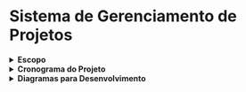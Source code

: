 # Sistema de Gerenciamento de Projetos

<details>
  <summary><strong>Escopo</strong></summary>

### Descrição Geral
Será desenvolvido um sistema para o gerenciamento de projetos, onde cada usuário logado terá a possibilidade de entrar ou criar sua própria equipe. As equipes terão um número máximo de membros definido pelo usuário criador (gerente). Cada equipe poderá ter um ou mais projetos criados pelo usuário criador (gerente). Usuários comuns poderão se candidatar aos projetos mediante aprovação do usuário criador (gerente), que será responsável por atribuir tarefas a cada usuário comum.

### Objetivos Gerais
- Facilitar a organização e divisão de equipes.
- Acompanhar o progresso dos projetos.
- Atribuir de forma simples e clara as tarefas a cada usuário relacionado ao projeto.
- Facilitar o contato entre equipes.

### Metas SMART

**Específicas:**
- Desenvolver um sistema de cadastro e autenticação de usuários.
- Desenvolver hierarquia para usuários: 
  - Usuário comum;
  - Gerente;
  - Admin.
- Garantir a segurança dos dados e integridade das funcionalidades.
- Permitir a criação e o gerenciamento de equipes e tarefas.

**Mensuráveis:**
- Atingir 1000 usuários simultâneos sem perda de desempenho.
- Cada usuário deve receber até 3 tarefas por vez.

**Atingíveis:**
- Criar hierarquia entre usuários.
- Garantir que os usuários acessem as tarefas atribuídas a eles.
- Garantir a realização do cadastro e login para os usuários.
- Realizar CRUD (Create, Read, Update, Delete) direcionado às tarefas.
- Criar equipes e projetos.

**Relevante:**
- Facilitar o contato entre equipes.
- Distribuir de forma organizada as tarefas.

**Temporal:**
- Deve ser concluído em 1 mês.
- Reuniões periódicas.

### Recursos
- **Linguagem de Programação:** PHP
- **Framework:** Laravel
- **Banco de Dados:** PostgreSQL
- **Design de Interfaces:** Figma
- **IDE para Desenvolvimento:** VSCode
- **Documentação:** README (GitHub)
- **Controle de Versão:** GitHub

### Análise de Riscos

**Riscos e Soluções:**
1. **Falta de Comunicação:**
   - Solução: Reuniões semanais para verificação de progresso.
2. **Quedas de Energia:**
   - Solução: Contatar o provedor e utilizar notebooks.
3. **Oscilação de Internet:**
   - Solução: Contatar o provedor.
4. **Atraso nas Entregas:**
   - Solução: Verificar com a equipe as possíveis causas, atualizar o cronograma e resolver problemas.
5. **Instabilidade na Utilização de Recursos:**
   - Solução: Utilizar recursos alternativos, e.g., se Figma cair, usar Canva; se VSCode cair, usar Eclipse ou Codespace.
6. **Adversidade com Membros da Equipe:**
   - Solução: Distribuir atividades para outros integrantes da equipe e atualizar o cronograma conforme necessário.

</details>

<details>
  <summary><strong>Cronograma do Projeto</strong></summary>

### Semana 1: Planejamento e Preparação
- **Dia 1-2:** Reunião de Kickoff
  - Definir objetivos e alinhar expectativas.
  - Revisar escopo e metas SMART.
  - Dividir tarefas e responsabilidades.
  
- **Dia 3-4:** Análise de Requisitos
  - Recolher e documentar requisitos detalhados.
  - Definir funcionalidades e prioridades.
  
- **Dia 5:** Planejamento do Projeto
  - Criar um plano de trabalho detalhado.
  - Estabelecer cronograma e marcos.
  
- **Dia 6-7:** Preparação do Ambiente
  - Configurar ferramentas de desenvolvimento (VSCode, GitHub).
  - Configurar o banco de dados PostgreSQL e o ambiente Laravel.

### Semana 2: Design e Protótipos
- **Dia 8-10:** Design de Interface
  - Criar wireframes e protótipos no Figma.
  - Revisar e aprovar designs com a equipe.

- **Dia 11-12:** Definição da Arquitetura do Sistema
  - Definir estrutura de banco de dados.
  - Planejar a arquitetura de backend e frontend.

- **Dia 13-14:** Revisão e Ajustes
  - Revisar protótipos e arquitetura.
  - Fazer ajustes necessários com base no feedback.

### Semana 3: Desenvolvimento
- **Dia 15-17:** Desenvolvimento de Funcionalidades Básicas
  - Implementar autenticação de usuários e hierarquia (comum, gerente, admin).
  - Criar CRUD para equipes e projetos.

- **Dia 18-19:** Desenvolvimento de Funcionalidades Avançadas
  - Implementar gerenciamento de tarefas e atribuição.
  - Desenvolver interface de usuário para visualização e gerenciamento de projetos.

- **Dia 20-21:** Integração e Testes Iniciais
  - Integrar front-end e back-end.
  - Realizar testes iniciais de funcionalidades.

### Semana 4: Testes, Ajustes e Lançamento
- **Dia 22-24:** Testes e Depuração
  - Realizar testes de usabilidade e correção de bugs.
  - Validar funcionalidades e desempenho.

- **Dia 25-26:** Revisão Final e Documentação
  - Completar documentação (README no GitHub).
  - Preparar tutoriais e material de apoio.

- **Dia 27-28:** Preparação para Lançamento
  - Revisar e ajustar o cronograma de lançamento.
  - Configurar servidores e ambiente de produção.

- **Dia 29-30:** Lançamento e Feedback
  - Lançar o sistema para os usuários.
  - Coletar feedback inicial e resolver quaisquer problemas críticos.

</details>

<details>
  <summary><strong>Diagramas para Desenvolvimento</strong></summary>

### Diagrama de Classe:
![Diagrama de Classe](/diagrams/diagrama_classe.png)

### Diagrama de Uso:
![Diagrama de Uso](link-para-imagem-diagrama-uso.png)

### Diagrama de Fluxo:
![Diagrama de Fluxo](link-para-imagem-diagrama-fluxo.png)

</details>
